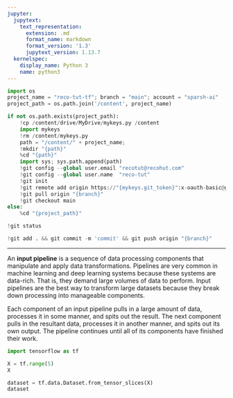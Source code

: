 ```yaml
---
jupyter:
  jupytext:
    text_representation:
      extension: .md
      format_name: markdown
      format_version: '1.3'
      jupytext_version: 1.13.7
  kernelspec:
    display_name: Python 3
    name: python3
---
```


```python id="snKVvcmG5hyA"
import os
project_name = "reco-tut-tf"; branch = "main"; account = "sparsh-ai"
project_path = os.path.join('/content', project_name)
```

```python id="uWlMPZHD56HS" colab={"base_uri": "https://localhost:8080/"} executionInfo={"status": "ok", "timestamp": 1629955388481, "user_tz": -330, "elapsed": 2022, "user": {"displayName": "Sparsh Agarwal", "photoUrl": "", "userId": "13037694610922482904"}} outputId="f96d3a3b-9883-43ab-a93e-f753408078da"
if not os.path.exists(project_path):
    !cp /content/drive/MyDrive/mykeys.py /content
    import mykeys
    !rm /content/mykeys.py
    path = "/content/" + project_name; 
    !mkdir "{path}"
    %cd "{path}"
    import sys; sys.path.append(path)
    !git config --global user.email "recotut@recohut.com"
    !git config --global user.name  "reco-tut"
    !git init
    !git remote add origin https://"{mykeys.git_token}":x-oauth-basic@github.com/"{account}"/"{project_name}".git
    !git pull origin "{branch}"
    !git checkout main
else:
    %cd "{project_path}"
```

```python id="A1pwh_0H56HT"
!git status
```

```python id="pO2Ubylb56HU"
!git add . && git commit -m 'commit' && git push origin "{branch}"
```

<!-- #region id="VYohuYT86W5h" -->
---
<!-- #endregion -->

<!-- #region id="wXCNxR40ZEzW" -->
An **input pipeline** is a sequence of data processing components that manipulate and apply data transformations. Pipelines are very common in machine learning and deep learning systems because these systems are data-rich. That is, they demand large volumes of data to perform. Input pipelines are the best way to transform large datasets because they break down processing into manageable components.

Each component of an input pipeline pulls in a large amount of data, processes it in some manner, and spits out the result. The next component pulls in the resultant data, processes it in another manner, and spits out its own output. The pipeline continues until all of its components have finished their work.
<!-- #endregion -->

```python id="zdOlU8O86yKR"
import tensorflow as tf
```

```python colab={"base_uri": "https://localhost:8080/"} id="FCay0zQh68QG" executionInfo={"status": "ok", "timestamp": 1629955543527, "user_tz": -330, "elapsed": 5, "user": {"displayName": "Sparsh Agarwal", "photoUrl": "", "userId": "13037694610922482904"}} outputId="90c5e586-d935-49d7-b6f4-49ee920db1b6"
X = tf.range(5)
X
```

```python colab={"base_uri": "https://localhost:8080/"} id="qn83vDdW64NT" executionInfo={"status": "ok", "timestamp": 1629955548815, "user_tz": -330, "elapsed": 504, "user": {"displayName": "Sparsh Agarwal", "photoUrl": "", "userId": "13037694610922482904"}} outputId="aae41c0c-9c93-411c-acb6-5bb71251feb7"
dataset = tf.data.Dataset.from_tensor_slices(X)
dataset
```

```python id="PgqkVSRG65rO"

```

